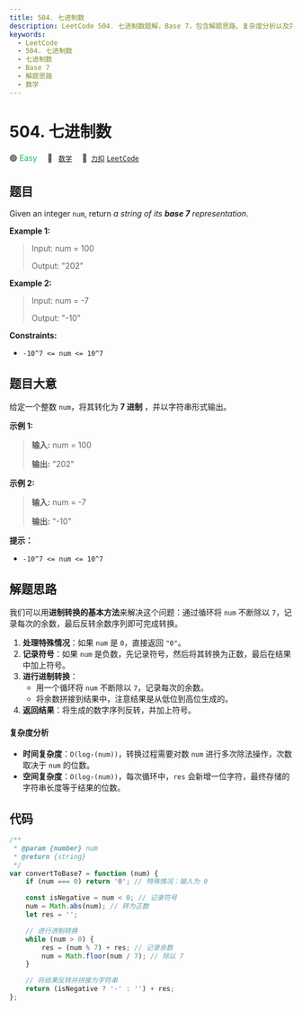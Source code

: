 ```yaml
---
title: 504. 七进制数
description: LeetCode 504. 七进制数题解，Base 7，包含解题思路、复杂度分析以及完整的 JavaScript 代码实现。
keywords:
  - LeetCode
  - 504. 七进制数
  - 七进制数
  - Base 7
  - 解题思路
  - 数学
---
```


# 504. 七进制数

🟢 <font color=#15bd66>Easy</font>&emsp; 🔖&ensp; [`数学`](/tag/math.md)&emsp; 🔗&ensp;[`力扣`](https://leetcode.cn/problems/base-7) [`LeetCode`](https://leetcode.com/problems/base-7)

## 题目

Given an integer `num`, return _a string of its **base 7** representation_.

**Example 1:**

> Input: num = 100
>
> Output: "202"

**Example 2:**

> Input: num = -7
>
> Output: "-10"

**Constraints:**

- `-10^7 <= num <= 10^7`

## 题目大意

给定一个整数 `num`，将其转化为 **7 进制** ，并以字符串形式输出。

**示例 1:**

> **输入:** num = 100
>
> **输出:** "202"

**示例 2:**

> **输入:** num = -7
>
> **输出:** "-10"

**提示：**

- `-10^7 <= num <= 10^7`

## 解题思路

我们可以用**进制转换的基本方法**来解决这个问题：通过循环将 `num` 不断除以 `7`，记录每次的余数，最后反转余数序列即可完成转换。

1. **处理特殊情况**：如果 `num` 是 `0`，直接返回 `"0"`。
2. **记录符号**：如果 `num` 是负数，先记录符号，然后将其转换为正数，最后在结果中加上符号。
3. **进行进制转换**：
   - 用一个循环将 `num` 不断除以 `7`，记录每次的余数。
   - 将余数拼接到结果中，注意结果是从低位到高位生成的。
4. **返回结果**：将生成的数字序列反转，并加上符号。

#### 复杂度分析

- **时间复杂度**：`O(log₇(num))`，转换过程需要对数 `num` 进行多次除法操作，次数取决于 `num` 的位数。
- **空间复杂度**：`O(log₇(num))`，每次循环中，`res` 会新增一位字符，最终存储的字符串长度等于结果的位数。

## 代码

```javascript
/**
 * @param {number} num
 * @return {string}
 */
var convertToBase7 = function (num) {
	if (num === 0) return '0'; // 特殊情况：输入为 0

	const isNegative = num < 0; // 记录符号
	num = Math.abs(num); // 转为正数
	let res = '';

	// 进行进制转换
	while (num > 0) {
		res = (num % 7) + res; // 记录余数
		num = Math.floor(num / 7); // 除以 7
	}

	// 将结果反转并拼接为字符串
	return (isNegative ? '-' : '') + res;
};
```
